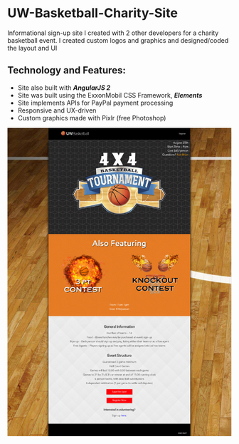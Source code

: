 # UW-Basketball-Charity-Site
Informational sign-up site I created with 2 other developers for a charity basketball event. I created custom logos and graphics and designed/coded the layout and UI


Technology and Features: 
------
- Site also built with __*AngularJS 2*__
- Site was built using the ExxonMobil CSS Framework, *__Elements__*
- Site implements APIs for PayPal payment processing
- Responsive and UX-driven
- Custom graphics made with Pixlr (free Photoshop)

![Alt text](https://raw.githubusercontent.com/louisiaegerv/UW-Basketball-Charity-Site/master/img/bballSite.jpg "UW Basketball Tournament Site")

